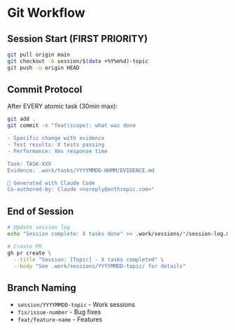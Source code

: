 # Git Workflow

## Session Start (FIRST PRIORITY)
```bash
git pull origin main
git checkout -b session/$(date +%Y%m%d)-topic
git push -u origin HEAD
```

## Commit Protocol
After EVERY atomic task (30min max):
```bash
git add .
git commit -m "feat(scope): what was done

- Specific change with evidence
- Test results: X tests passing
- Performance: Xms response time

Task: TASK-XXX
Evidence: .work/tasks/YYYYMMDD-HHMM/EVIDENCE.md

🤖 Generated with Claude Code
Co-authored-by: Claude <noreply@anthropic.com>"
```

## End of Session
```bash
# Update session log
echo "Session complete: X tasks done" >> .work/sessions/*/session-log.md

# Create PR
gh pr create \
  --title "Session: [Topic] - X tasks completed" \
  --body "See .work/sessions/YYYYMMDD-topic/ for details"
```

## Branch Naming
- `session/YYYYMMDD-topic` - Work sessions
- `fix/issue-number` - Bug fixes
- `feat/feature-name` - Features
